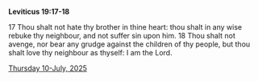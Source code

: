 **Leviticus 19:17-18**

17 Thou shalt not hate thy brother in thine heart: thou shalt in any wise rebuke thy neighbour, and not suffer sin upon him. 18 Thou shalt not avenge, nor bear any grudge against the children of thy people, but thou shalt love thy neighbour as thyself: I am the Lord.

[Thursday 10-July, 2025](https://getbible.net/kjv/Leviticus/19/17-18)
